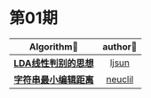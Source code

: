 # 第01期

|               Algorithm📜                |               author🤔                |
| :--------------------------------------: | :-----------------------------------: |
| [**LDA线性判别的思想**](https://github.com/neuclil/happy-algorithms/blob/master/%E7%AC%AC01%E6%9C%9F/LDA.md) |   [ljsun](https://github.com/ljsun)   |
| [**字符串最小编辑距离**](https://github.com/neuclil/happy-algorithms/blob/master/%E7%AC%AC01%E6%9C%9F/%E5%AD%97%E7%AC%A6%E4%B8%B2%E6%9C%80%E5%B0%8F%E7%BC%96%E8%BE%91%E8%B7%9D%E7%A6%BB%E7%AE%97%E6%B3%95.md) | [neuclil](https://github.com/neuclil) |

